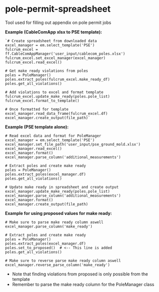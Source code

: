 # pole-permit-spreadsheet
 Tool used for filling out appendix on pole permit jobs

**Example (CableComApp xlsx to PSE template):**

    `# Create spreadsheet from downloaded data
    excel_manager = em.select_template('PSE')
    fulcrum_excel = ff.CableComAppManager('user_input/cablecom_poles.xlsx')
    fulcrum_excel.set_excel_manager(excel_manager)
    fulcrum_excel.read_excel()
    
    # Get make ready violations from poles
    poles = PoleManager()
    poles.extract_poles(fulcrum_excel.make_ready_df)
    poles.get_all_violations()
    
    # Add violations to excel and format template
    fulcrum_excel.update_make_ready(poles.pole_list)
    fulcrum_excel.format_to_template()

    # Once formatted for template
    excel_manager.read_data_frame(fulcrum_excel.df)
    excel_manager.create_output(file_path)`

**Example (PSE template alone):**

    # Read excel data and format for PoleManager
    excel_manager = em.select_template('PSE')
    excel_manager.set_file_path('user_input/pse_ground_mold.xlsx')
    excel_manager.read_excel()
    excel_manager.format()
    excel_manager.parse_column('additional_measurements')

    # Extract poles and create make ready
    poles = PoleManager()
    poles.extract_poles(excel_manager.df)
    poles.get_all_violations()

    # Update make ready in spreadsheet and create output
    excel_manager.update_make_ready(poles.pole_list)
    excel_manager.parse_column('additional_measurements')
    excel_manager.format()
    excel_manager.create_output(file_path)

**Example for using proposed values for make ready:**
    
    # Make sure to parse make ready column aswell
    excel_manager.parse_column('make_ready')

    # Extract poles and create make ready
    poles = PoleManager()
    poles.extract_poles(excel_manager.df)
    poles.set_to_proposed()  # <-- This line is added
    poles.get_all_violations()

    # Make sure to reverse parse make ready column aswell
    excel_manager.reverse_parse_column('make_ready')

* Note that finding violations from proposed  is only possible from the template
* Remember to parse the make ready column for the PoleManager class
